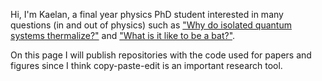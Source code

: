 Hi, I'm Kaelan, a final year physics PhD student interested in many questions (in and out of physics) such as ["Why do isolated quantum systems thermalize?"](https://en.wikipedia.org/wiki/Eigenstate_thermalization_hypothesis) and ["What is it like to be a bat?"](https://en.wikipedia.org/wiki/What_Is_It_Like_to_Be_a_Bat%3F). 

On this page I will publish repositories with the code used for papers and figures since I think copy-paste-edit is an important research tool.
